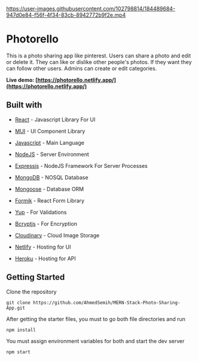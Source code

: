 https://user-images.githubusercontent.com/102798814/184489684-947d0e84-f56f-4f34-83cb-8942772b9f2e.mp4

# Photorello

This is a photo sharing app like pinterest. Users can share a photo and edit or delete it. 
They can like or dislike other people's photos. If they want they can follow other users. 
Admins can create or edit categories.

**Live demo: [https://photorello.netlify.app/](https://photorello.netlify.app/)**

## Built with

- [React](https://reactjs.org/) - Javascript Library For UI

- [MUI](https://mui.com/) - UI Component Library

- [Javascript](https://www.javascript.com/) - Main Language

- [NodeJS](https://nodejs.org/en/) - Server Environment

- [Expressjs](https://expressjs.com/) - NodeJS Framework For Server Processes

- [MongoDB](https://www.mongodb.com/) - NOSQL Database

- [Mongoose](https://mongoosejs.com/) - Database ORM

- [Formik](https://formik.org/) - React Form Library

- [Yup](https://www.npmjs.com/package/yup) - For Validations

- [Bcryptjs](https://www.npmjs.com/package/bcryptjs) - For Encryption

- [Cloudinary](https://cloudinary.com/) - Cloud Image Storage

- [Netlify](https://www.netlify.com/) - Hosting for UI

- [Heroku](https://www.heroku.com/home) - Hosting for API

## Getting Started

Clone the repository

```
git clone https://github.com/AhmedSemih/MERN-Stack-Photo-Sharing-App.git
```

After getting the starter files, you must to go both file directories and run

```
npm install
```

You must assign environment variables for both and start the dev server

```
npm start
```
